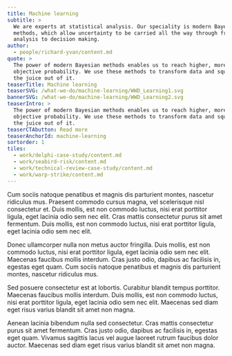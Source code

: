 ```yaml
---
title: Machine learning
subtitle: >
  We are experts at statistical analysis. Our speciality is modern Bayesian
  methods, which allow uncertainty to be carried all the way through from
  analysis to decision making.
author:
  - people/richard-yvan/content.md
quote: >
  The power of modern Bayesian methods enables us to reach higher, more
  objective probability. We use these methods to transform data and squeeze
  the juice out of it.
teaserTitle: Machine learning
teaserSVG: /what-we-do/machine-learning/WWD_Learning1.svg
bannerSVG: /what-we-do/machine-learning/WWD_Learning2.svg
teaserIntro: >
  The power of modern Bayesian methods enables us to reach higher, more
  objective probability. We use these methods to transform data and squeeze
  the juice out of it.
teaserCTAbutton: Read more
teaserAnchorId: machine-learning
sortorder: 1
tiles:
  - work/delphi-case-study/content.md
  - work/seabird-risk/content.md
  - work/technical-review-case-study/content.md
  - work/warp-strike/content.md
---
```


Cum sociis natoque penatibus et magnis dis parturient montes, nascetur ridiculus mus. Praesent commodo cursus magna, vel scelerisque nisl consectetur et. Duis mollis, est non commodo luctus, nisi erat porttitor ligula, eget lacinia odio sem nec elit. Cras mattis consectetur purus sit amet fermentum. Duis mollis, est non commodo luctus, nisi erat porttitor ligula, eget lacinia odio sem nec elit.

Donec ullamcorper nulla non metus auctor fringilla. Duis mollis, est non commodo luctus, nisi erat porttitor ligula, eget lacinia odio sem nec elit. Maecenas faucibus mollis interdum. Cras justo odio, dapibus ac facilisis in, egestas eget quam. Cum sociis natoque penatibus et magnis dis parturient montes, nascetur ridiculus mus.

Sed posuere consectetur est at lobortis. Curabitur blandit tempus porttitor. Maecenas faucibus mollis interdum. Duis mollis, est non commodo luctus, nisi erat porttitor ligula, eget lacinia odio sem nec elit. Maecenas sed diam eget risus varius blandit sit amet non magna.

Aenean lacinia bibendum nulla sed consectetur. Cras mattis consectetur purus sit amet fermentum. Cras justo odio, dapibus ac facilisis in, egestas eget quam. Vivamus sagittis lacus vel augue laoreet rutrum faucibus dolor auctor. Maecenas sed diam eget risus varius blandit sit amet non magna.
